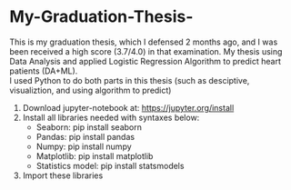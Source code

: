 # My-Graduation-Thesis-
This is my graduation thesis, which I defensed 2 months ago, and I was been received a high score (3.7/4.0) in that examination.
My thesis using Data Analysis and applied Logistic Regression Algorithm to predict heart patients (DA+ML). <br />
I used Python to do both parts in this thesis (such as desciptive, visualiztion, and using algorithm to predict) 

1. Download jupyter-notebook at: https://jupyter.org/install
2. Install all libraries needed with syntaxes below:
      - Seaborn: pip install seaborn <br />
      - Pandas: pip install pandas <br />
      - Numpy: pip install numpy <br />
      - Matplotlib: pip install matplotlib <br />
      - Statistics model: pip install statsmodels <br />
3. Import these libraries

